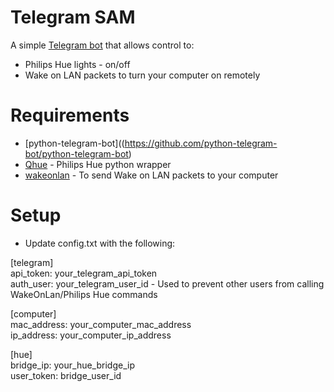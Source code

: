 # Telegram SAM

A simple [Telegram bot](https://github.com/python-telegram-bot/python-telegram-bot) that allows control to:
- Philips Hue lights - on/off
- Wake on LAN packets to turn your computer on remotely

# Requirements
- [python-telegram-bot]((https://github.com/python-telegram-bot/python-telegram-bot)
- [Qhue](https://github.com/quentinsf/qhue) - Philips Hue python wrapper
- [wakeonlan](https://pypi.python.org/pypi/wakeonlan/0.2.2) - To send Wake on LAN packets to your computer

# Setup
- Update config.txt with the following:

[telegram]  
api_token: your_telegram_api_token  
auth_user: your_telegram_user_id - Used to prevent other users from calling WakeOnLan/Philips Hue commands  

[computer]  
mac_address: your_computer_mac_address  
ip_address: your_computer_ip_address  

[hue]  
bridge_ip: your_hue_bridge_ip  
user_token: bridge_user_id  

